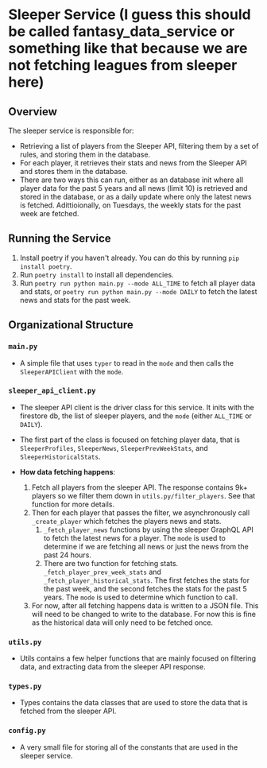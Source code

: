 # Sleeper Service (I guess this should be called fantasy_data_service or something like that because we are not fetching leagues from sleeper here)

## Overview

The sleeper service is responsible for:

- Retrieving a list of players from the Sleeper API, filtering them by a set of rules, and storing them in the database.
- For each player, it retrieves their stats and news from the Sleeper API and stores them in the database.
- There are two ways this can run, either as an database init where all player data for the past 5 years and all news (limit 10) is retrieved and stored in the database, or as a daily update where only the latest news is fetched. Adittioionally, on Tuesdays, the weekly stats for the past week are fetched.

## Running the Service

1. Install poetry if you haven't already. You can do this by running `pip install poetry`.
2. Run `poetry install` to install all dependencies.
3. Run `poetry run python main.py --mode ALL_TIME` to fetch all player data and stats, or `poetry run python main.py --mode DAILY` to fetch the latest news and stats for the past week.

## Organizational Structure

### `main.py`

- A simple file that uses `typer` to read in the `mode` and then calls the `SleeperAPIClient` with the `mode`.

### `sleeper_api_client.py`

- The sleeper API client is the driver class for this service. It inits with the firestore db, the list of sleeper players, and the `mode` (either `ALL_TIME` or `DAILY`).
- The first part of the class is focused on fetching player data, that is `SleeperProfiles`, `SleeperNews`, `SleeperPrevWeekStats`, and `SleeperHistoricalStats`.

- **How data fetching happens**:
    1. Fetch all players from the sleeper API. The response contains 9k+ players so we filter them down in `utils.py/filter_players`. See that function for more details.
    2. Then for each player that passes the filter, we asynchronously call `_create_player` which fetches the players news and stats.
        1. `_fetch_player_news` functions by using the sleeper GraphQL API to fetch the latest news for a player. The `mode` is used to determine if we are fetching all news or just the news from the past 24 hours.
        2. There are two function for fetching stats. `_fetch_player_prev_week_stats` and `_fetch_player_historical_stats`. The first fetches the stats for the past week, and the second fetches the stats for the past 5 years. The `mode` is used to determine which function to call.
    3. For now, after all fetching happens data is written to a JSON file. This will need to be changed to write to the database. For now this is fine as the historical data will only need to be fetched once.

### `utils.py`

- Utils contains a few helper functions that are mainly focused on filtering data, and extracting data from the sleeper API response.

### `types.py`

- Types contains the data classes that are used to store the data that is fetched from the sleeper API.

### `config.py`

- A very small file for storing all of the constants that are used in the sleeper service.
